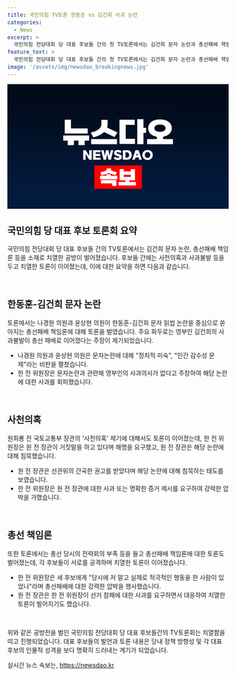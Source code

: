 ```yaml
---
title: 국민의힘 TV토론 한동훈 vs 김건희 사과 논란
categories:
  - News
excerpt: >
  국민의힘 전당대회 당 대표 후보들 간의 첫 TV토론에서는 김건희 문자 논란과 총선패배 책임론을 두고 치열한 공방이 벌어졌다. 당사자인 한동훈 전 비상대책위원장에 대한 강한 압박이 이어지는 가운데, 후보들은 서로의 총선 당시 행동을 총선패배로 이어진 책임과 관련해 공방을 벌였다. 논란의 주요 화두는 영부인 김건희 전 코바나콘텐츠 대표의 사과불발이 총선 패배로 이어졌다는 취지의 총선패배 책임론으로 떠올랐고, 각 후보들은 서로를 겨냥하며 강하게 반박했다. 외에도 사천의혹, 문자 읽씹 논란, 공무원의 정치적 판단 등에 관한 강한 입장차이가 드러났다.
feature_text: >
  국민의힘 전당대회 당 대표 후보들 간의 첫 TV토론에서는 김건희 문자 논란과 총선패배 책임론을 두고 치열한 공방이 벌어졌다. 당사자인 한동훈 전 비상대책위원장에 대한 강한 압박이 이어지는 가운데, 후보들은 서로의 총선 당시 행동을 총선패배로 이어진 책임과 관련해 공방을 벌였다. 논란의 주요 화두는 영부인 김건희 전 코바나콘텐츠 대표의 사과불발이 총선 패배로 이어졌다는 취지의 총선패배 책임론으로 떠올랐고, 각 후보들은 서로를 겨냥하며 강하게 반박했다. 외에도 사천의혹, 문자 읽씹 논란, 공무원의 정치적 판단 등에 관한 강한 입장차이가 드러났다.
image: '/assets/img/newsdao_breakingnews.jpg'
---
```


<p><img src="/assets/img/newsdao_breakingnews.jpg" alt="pcversion 속보" /></p>

<h2 data-ke-size="size26">국민의힘 당 대표 후보 토론회 요약</h2>

<p>국민의힘 전당대회 당 대표 후보들 간의 TV토론에서는 김건희 문자 논란, 총선패배 책임론 등을 소재로 치열한 공방이 벌어졌습니다. 후보들 간에는 사천의혹과 사과불발 등을 두고 치열한 토론이 이어졌는데, 이에 대한 요약을 하면 다음과 같습니다.</p>

<p data-ke-size="size16">&nbsp;</p>

<h2 data-ke-size="size24">한동훈-김건희 문자 논란</h2>

<p>토론에서는 나경원 의원과 윤상현 의원이 한동훈-김건희 문자 읽씹 논란을 중심으로 쏟아지는 총선패배 책임론에 대해 토론을 벌였습니다. 주요 화두로는 영부인 김건희의 사과불발이 총선 패배로 이어졌다는 주장이 제기되었습니다.</p>

<ul>
  <li>나경원 의원과 윤상현 의원은 문자논란에 대해 "정치적 미숙", "인간 감수성 문제"라는 비판을 펼쳤습니다.</li>
  <li>한 전 위원장은 문자논란과 관련해 영부인의 사과의사가 없다고 주장하여 해당 논란에 대한 사과를 회피했습니다.</li>
</ul>

<p data-ke-size="size16">&nbsp;</p>

<h2 data-ke-size="size24">사천의혹</h2>

<p>원희룡 전 국토교통부 장관의 '사천의혹' 제기에 대해서도 토론이 이어졌는데, 한 전 위원장은 원 전 장관이 거짓말을 하고 있다며 해명을 요구했고, 원 전 장관은 해당 논란에 대해 침묵했습니다.</p>

<ul>
  <li>원 전 장관은 선관위의 간곡한 권고를 받았다며 해당 논란에 대해 침묵하는 태도를 보였습니다.</li>
  <li>한 전 위원장은 원 전 장관에 대한 사과 또는 명확한 증거 제시를 요구하여 강력한 압박을 가했습니다.</li>
</ul>

<p data-ke-size="size16">&nbsp;</p>

<h2 data-ke-size="size24">총선 책임론</h2>

<p>또한 토론에서는 총선 당시의 전략회의 부족 등을 들고 총선패배 책임론에 대한 토론도 벌어졌는데, 각 후보들이 서로를 공격하며 치열한 토론이 이어졌습니다.</p>

<ul>
  <li>한 전 위원장은 세 후보에게 "당시에 저 말고 실제로 적극적인 행동을 한 사람이 있었나"라며 총선패배에 대한 강력한 압박을 행사했습니다.</li>
  <li>원 전 장관은 한 전 위원장이 선거 참패에 대한 사과를 요구하면서 대응하여 치열한 토론이 벌어지기도 했습니다.</li>
</ul>

<p data-ke-size="size16">&nbsp;</p>

<p>위와 같은 공방전을 벌인 국민의힘 전당대회 당 대표 후보들간의 TV토론회는 치열함을 띠고 진행되었습니다. 대표 후보들의 발언과 토론 내용은 당내 정책 방향성 및 각 대표 후보의 인물적 성격을 보다 명확히 드러내는 계기가 되었습니다.</p>
실시간 뉴스 속보는, <a href="https://newsdao.kr" rel="dofollow">https://newsdao.kr</a>


